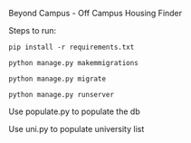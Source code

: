 Beyond Campus - Off Campus Housing Finder

Steps to run:

    pip install -r requirements.txt

    python manage.py makemmigrations

    python manage.py migrate

    python manage.py runserver

Use populate.py to populate the db

Use uni.py to populate university list
